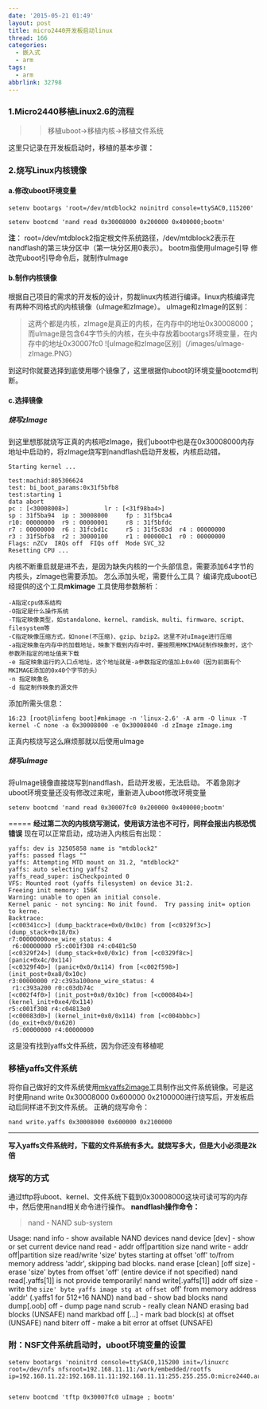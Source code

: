 ```yaml
---
date: '2015-05-21 01:49'
layout: post
title: micro2440开发板启动linux
thread: 166
categories:
  - 嵌入式
  - arm
tags:
  - arm
abbrlink: 32798
---
```


### 1.Micro2440移植Linux2.6的流程
>>移植uboot->移植内核->移植文件系统

这里只记录在开发板启动时，移植的基本步骤：
### 2.烧写Linux内核镜像
#### a.修改uboot环境变量
    setenv bootargs 'root=/dev/mtdblock2 noinitrd console=ttySAC0,115200'

    setenv bootcmd 'nand read 0x30008000 0x200000 0x400000;bootm'
**注**：
root=/dev/mtdblock2指定根文件系统路径，/dev/mtdblock2表示在nandflash的第三块分区中（第一块分区用0表示）。
bootm指使用uImage引导
修改完uboot引导命令后，就制作uImage
<!---more--->
#### b.制作内核镜像
根据自己项目的需求的开发板的设计，剪裁linux内核进行编译。linux内核编译完有两种不同格式的内核镜像（uImage和zImage）。
uImage和zImage的区别：
>这两个都是内核，zImage是真正的内核，在内存中的地址0x30008000；而uImage是包含64字节头的内核，在头中存放着bootargs环境变量，在内存中的地址0x30007fc0
![uImage和zImage区别]（/images/uImage-zImage.PNG）

到这时你就要选择到底使用哪个镜像了，这里根据你uboot的环境变量bootcmd判断。
#### c.选择镜像
##### 烧写zImage
到这里想那就烧写正真的内核吧zImage，我们uboot中也是在0x30008000内存地址中启动的，将zImage烧写到nandflash启动开发板，内核启动错。

    Starting kernel ...

    test:machid:805306624
    test: bi_boot_params:0x31f5bfb8
    test:starting 1
    data abort
    pc : [<30008008>]          lr : [<31f98ba4>]
    sp : 31f5ba94  ip : 30008000     fp : 31f5bca4
    r10: 00000000  r9 : 00000001     r8 : 31f5bfdc
    r7 : 00000000  r6 : 31fcbd1c     r5 : 31f5c83d  r4 : 00000000
    r3 : 31f5bfb8  r2 : 30000100     r1 : 000000c1  r0 : 00000000
    Flags: nZCv  IRQs off  FIQs off  Mode SVC_32
    Resetting CPU ...

内核不断重启就是进不去，是因为缺失内核的一个头部信息，需要添加64字节的内核头，zImage也需要添加。
怎么添加头呢，需要什么工具？
编译完成uboot已经提供的这个工具**mkimage**
工具使用参数解析：

    -A指定cpu体系结构
    -O指定是什么操作系统
    -T指定映像类型，如standalone、kernel、ramdisk、multi、firmware、script、filesystem等
    -C指定映像压缩方式，如none(不压缩)、gzip、bzip2。这里不对uImage进行压缩
    -a指定映象在内存中的加载地址，映象下载到内存中时，要按照用MKIMAGE制作映象时，这个参数所指定的地址值来下载
    -e 指定映象运行的入口点地址，这个地址就是-a参数指定的值加上0x40（因为前面有个MKIMAGE添加的0x40个字节的头）
    -n 指定映象名
    -d 指定制作映象的源文件

添加所需头信息：

    16:23 [root@linfeng boot]#mkimage -n 'linux-2.6' -A arm -O linux -T kernel -C none -a 0x30008000 -e 0x30008040 -d zImage zImage.img
正真内核烧写这么麻烦那就以后使用uImage
##### 烧写uImage
将uImage镜像直接烧写到nandflash，启动开发板，无法启动。
不着急刚才uboot环境变量还没有修改过来呢，重新进入uboot修改环境变量

    setenv bootcmd 'nand read 0x30007fc0 0x200000 0x400000;bootm'
=====
**经过第二次的内核烧写测试，使用该方法也不可行，同样会报出内核恐慌错误**
现在可以正常启动，成功进入内核后有出现：

    yaffs: dev is 32505858 name is "mtdblock2"
    yaffs: passed flags ""
    yaffs: Attempting MTD mount on 31.2, "mtdblock2"
    yaffs: auto selecting yaffs2
    yaffs_read_super: isCheckpointed 0
    VFS: Mounted root (yaffs filesystem) on device 31:2.
    Freeing init memory: 156K
    Warning: unable to open an initial console.
    Kernel panic - not syncing: No init found.  Try passing init= option to kerne.
    Backtrace:
    [<c00341cc>] (dump_backtrace+0x0/0x10c) from [<c0329f3c>] (dump_stack+0x18/0x)
    r7:00000000one_wire_status: 4
     r6:00000000 r5:c001f308 r4:c0481c50
    [<c0329f24>] (dump_stack+0x0/0x1c) from [<c0329f8c>] (panic+0x4c/0x114)
    [<c0329f40>] (panic+0x0/0x114) from [<c002f598>] (init_post+0xa8/0x10c)
    r3:00000000 r2:c393a100one_wire_status: 4
     r1:c393a200 r0:c03db74c
    [<c002f4f0>] (init_post+0x0/0x10c) from [<c00084b4>] (kernel_init+0xe4/0x114)
    r5:c001f308 r4:c04813e0
    [<c00083d0>] (kernel_init+0x0/0x114) from [<c004bbbc>] (do_exit+0x0/0x620)
     r5:00000000 r4:00000000
这是没有找到yaffs文件系统，因为你还没有移植呢
### 移植yaffs文件系统
将你自己做好的文件系统使用[mkyaffs2image](/src/toolchains/mkyaffs2image.tgz)工具制作出文件系统镜像。可是这时使用nand write 0x30008000 0x600000 0x2100000进行烧写后，开发板启动后同样进不到文件系统。
正确的烧写命令：

    nand write.yaffs 0x30008000 0x600000 0x2100000
* * *
**写入yaffs文件系统时，下载的文件系统有多大。就烧写多大，但是大小必须是2k倍**

### 烧写的方式
通过tftp将uboot、kernel、文件系统下载到0x30008000这块可读可写的内存中，然后使用nand相关命令进行操作。
**nandflash操作命令：**
>nand - NAND sub-system

  Usage:
  nand info - show available NAND devices
  nand device [dev] - show or set current device
  nand read - addr off|partition size
  nand write - addr off|partition size
      read/write 'size' bytes starting at offset 'off'
      to/from memory address 'addr', skipping bad blocks.
  nand erase [clean] [off size] - erase 'size' bytes from
      offset 'off' (entire device if not specified)
  nand read[.yaffs[1]] is not provide temporarily!
  nand write[.yaffs[1]]    addr off size - write the `size' byte yaffs image stg
     at offset `off' from memory address `addr' (.yaffs1 for 512+16 NAND)
  nand bad - show bad blocks
  nand dump[.oob] off - dump page
  nand scrub - really clean NAND erasing bad blocks (UNSAFE)
  nand markbad off [...] - mark bad block(s) at offset (UNSAFE)
  nand biterr off - make a bit error at offset (UNSAFE)

### 附：NSF文件系统启动时，uboot环境变量的设置

    setenv bootargs 'noinitrd console=ttySAC0,115200 init=/linuxrc root=/dev/nfs nfsroot=192.168.11.11:/work/embedded/rootfs ip=192.168.11.22:192.168.11.11:192.168.11.11:255.255.255.0:micro2440.arm9.net:eth0'


    setenv bootcmd 'tftp 0x30007fc0 uImage ; bootm'
